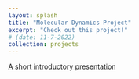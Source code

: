 ```yaml
---
layout: splash
title: "Molecular Dynamics Project"
excerpt: "Check out this project!"
# (date: 11-7-2022) 
collection: projects
---
```




[A short introductory presentation](project1_files/Presentation_for_Reading_Group.pdf)


<!-- href ="project1_files/virtual_poster.pdf"> Virtual poster presented at ICML 2021 Workshop on Unsupervised Reinforcement Learning </a>

<a href=https://openreview.net/group?id=ICML.cc/2021/Workshop/URL>Link to paper</a>
-->
